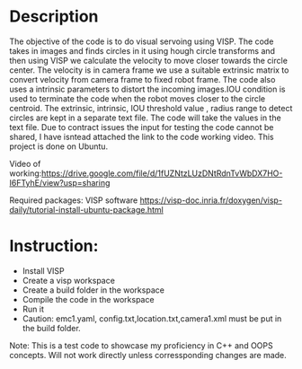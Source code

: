 
# Description
The objective of the code is to do visual servoing using VISP. The code takes in images and finds circles in it using hough circle transforms and then using VISP we calculate the velocity to move closer towards the circle center. The velocity is in camera frame we use a suitable extrinsic matrix to convert velocity from camera frame to fixed robot frame. The code also uses a intrinsic parameters to distort the incoming images.IOU condition is used to terminate the code when the robot moves closer to the circle centroid. The extrinsic, intrinsic, IOU threshold value , radius range to detect circles are kept in a separate text file. The code will take the values in the text file. Due to contract issues the input for testing the code cannot be shared, I have isntead attached the link to the code working video. This project is done on Ubuntu. 


Video of working:https://drive.google.com/file/d/1fUZNtzLUzDNtRdnTvWbDX7HO-I6FTyhE/view?usp=sharing

Required packages: VISP software
https://visp-doc.inria.fr/doxygen/visp-daily/tutorial-install-ubuntu-package.html

# Instruction:
- Install VISP
- Create a visp workspace
- Create a build folder in the workspace
- Compile the code in the workspace
- Run it 
- Caution: emc1.yaml, config.txt,location.txt,camera1.xml must be put in the build folder.

Note: This is a test code to showcase my proficiency in C++ and OOPS concepts. Will not work directly unless corressponding changes are made.
